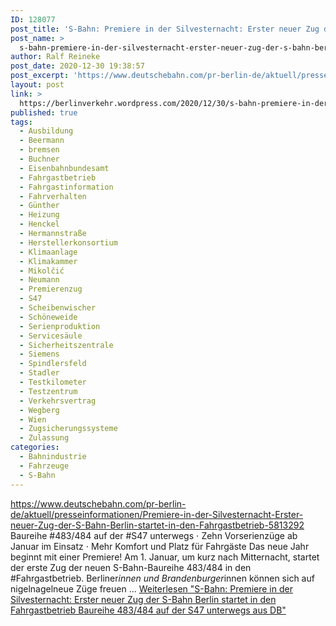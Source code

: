 ```yaml
---
ID: 128077
post_title: 'S-Bahn: Premiere in der Silvesternacht: Erster neuer Zug der S-Bahn Berlin startet in den Fahrgastbetrieb Baureihe 483/484 auf der S47 unterwegs aus DB'
post_name: >
  s-bahn-premiere-in-der-silvesternacht-erster-neuer-zug-der-s-bahn-berlin-startet-in-den-fahrgastbetrieb-baureihe-483-484-auf-der-s47-unterwegs-aus-db-2
author: Ralf Reineke
post_date: 2020-12-30 19:38:57
post_excerpt: 'https://www.deutschebahn.com/pr-berlin-de/aktuell/presseinformationen/Premiere-in-der-Silvesternacht-Erster-neuer-Zug-der-S-Bahn-Berlin-startet-in-den-Fahrgastbetrieb-5813292 Baureihe #483/484 auf der #S47 unterwegs ⋅ Zehn Vorserienzüge ab Januar im Einsatz ⋅ Mehr Komfort und Platz für Fahrgäste Das neue Jahr beginnt mit einer Premiere! Am 1. Januar, um kurz nach Mitternacht, startet der erste Zug der neuen S-Bahn-Baureihe 483/484 in den #Fahrgastbetrieb. Berliner*innen und Brandenburger*innen können sich auf nigelnagelneue Züge freuen … <a href="https://berlinverkehr.wordpress.com/2020/12/30/s-bahn-premiere-in-der-silvesternacht-erster-neuer-zug-der-s-bahn-berlin-startet-in-den-fahrgastbetrieb-baureihe-483-484-auf-der-s47-unterwegs-aus-db/" class="more-link">Weiterlesen<span class="screen-reader-text"> "S-Bahn: Premiere in der Silvesternacht: Erster neuer Zug der S-Bahn Berlin startet in den Fahrgastbetrieb Baureihe 483/484 auf der S47 unterwegs aus DB"</span></a>'
layout: post
link: >
  https://berlinverkehr.wordpress.com/2020/12/30/s-bahn-premiere-in-der-silvesternacht-erster-neuer-zug-der-s-bahn-berlin-startet-in-den-fahrgastbetrieb-baureihe-483-484-auf-der-s47-unterwegs-aus-db/
published: true
tags:
  - Ausbildung
  - Beermann
  - bremsen
  - Buchner
  - Eisenbahnbundesamt
  - Fahrgastbetrieb
  - Fahrgastinformation
  - Fahrverhalten
  - Günther
  - Heizung
  - Henckel
  - Hermannstraße
  - Herstellerkonsortium
  - Klimaanlage
  - Klimakammer
  - Mikolčić
  - Neumann
  - Premierenzug
  - S47
  - Scheibenwischer
  - Schöneweide
  - Serienproduktion
  - Servicesäule
  - Sicherheitszentrale
  - Siemens
  - Spindlersfeld
  - Stadler
  - Testkilometer
  - Testzentrum
  - Verkehrsvertrag
  - Wegberg
  - Wien
  - Zugsicherungssysteme
  - Zulassung
categories:
  - Bahnindustrie
  - Fahrzeuge
  - S-Bahn
---
```

https://www.deutschebahn.com/pr-berlin-de/aktuell/presseinformationen/Premiere-in-der-Silvesternacht-Erster-neuer-Zug-der-S-Bahn-Berlin-startet-in-den-Fahrgastbetrieb-5813292 Baureihe #483/484 auf der #S47 unterwegs ⋅ Zehn Vorserienzüge ab Januar im Einsatz ⋅ Mehr Komfort und Platz für Fahrgäste Das neue Jahr beginnt mit einer Premiere! Am 1. Januar, um kurz nach Mitternacht, startet der erste Zug der neuen S-Bahn-Baureihe 483/484 in den #Fahrgastbetrieb. Berliner*innen und Brandenburger*innen können sich auf nigelnagelneue Züge freuen &#8230; <a href="https://berlinverkehr.wordpress.com/2020/12/30/s-bahn-premiere-in-der-silvesternacht-erster-neuer-zug-der-s-bahn-berlin-startet-in-den-fahrgastbetrieb-baureihe-483-484-auf-der-s47-unterwegs-aus-db/" class="more-link">Weiterlesen<span class="screen-reader-text"> "S-Bahn: Premiere in der Silvesternacht: Erster neuer Zug der S-Bahn Berlin startet in den Fahrgastbetrieb Baureihe 483/484 auf der S47 unterwegs aus&#160;DB"</span></a>